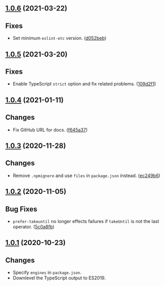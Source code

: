<a name="1.0.6"></a>
## [1.0.6](https://github.com/cartant/eslint-plugin-rxjs-angular/compare/v1.0.5...v1.0.6) (2021-03-22)

## Fixes

* Set minimum `eslint-etc` version. ([d052beb](https://github.com/cartant/eslint-plugin-rxjs-angular/commit/d052beb))

<a name="1.0.5"></a>
## [1.0.5](https://github.com/cartant/eslint-plugin-rxjs-angular/compare/v1.0.4...v1.0.5) (2021-03-20)

## Fixes

* Enable TypeScript `strict` option and fix related problems. ([109d2f1](https://github.com/cartant/eslint-plugin-rxjs-angular/commit/109d2f1))

<a name="1.0.4"></a>
## [1.0.4](https://github.com/cartant/eslint-plugin-rxjs-angular/compare/v1.0.3...v1.0.4) (2021-01-11)

## Changes

* Fix GitHub URL for docs. ([f645a37](https://github.com/cartant/eslint-plugin-rxjs-angular/commit/f645a37))

<a name="1.0.3"></a>
## [1.0.3](https://github.com/cartant/eslint-plugin-rxjs-angular/compare/v1.0.2...v1.0.3) (2020-11-28)

## Changes

* Remove `.npmignore` and use `files` in `package.json` instead. ([ec249b6](https://github.com/cartant/eslint-plugin-rxjs-angular/commit/ec249b6))

<a name="1.0.2"></a>
## [1.0.2](https://github.com/cartant/eslint-plugin-rxjs-angular/compare/v1.0.1...v1.0.2) (2020-11-05)

## Bug Fixes

* `prefer-takeuntil` no longer effects failures if `takeUntil` is not the last operator. ([5c0a8fb](https://github.com/cartant/eslint-plugin-rxjs-angular/commit/5c0a8fb))

<a name="1.0.1"></a>
## [1.0.1](https://github.com/cartant/eslint-plugin-rxjs-angular/compare/v1.0.0...v1.0.1) (2020-10-23)

## Changes

* Specify `engines` in `package.json`.
* Downlevel the TypeScript output to ES2019.